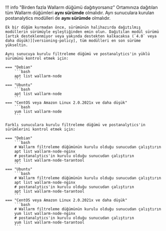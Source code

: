 !!! info "Birden fazla Wallarm düğümü dağıtıyorsanız"
    Ortamınıza dağıtılan tüm Wallarm düğümleri **aynı sürümde** olmalıdır. Ayrı sunuculara kurulan postanalytics modülleri de **aynı sürümde** olmalıdır.

    Ek bir düğüm kurmadan önce, sürümünün halihazırda dağıtılmış modüllerin sürümüyle eşleştiğinden emin olun. Dağıtılan modül sürümü [artık desteklenmiyor veya yakında destekten kalkacaksa (`4.0` veya daha düşük)][versioning-policy], tüm modülleri en son sürüme yükseltin.

    Aynı sunucuya kurulu filtreleme düğümü ve postanalytics'in yüklü sürümünü kontrol etmek için:

    === "Debian"
        ```bash
        apt list wallarm-node
        ```
    === "Ubuntu"
        ```bash
        apt list wallarm-node
        ```
    === "CentOS veya Amazon Linux 2.0.2021x ve daha düşük"
        ```bash
        yum list wallarm-node
        ```

    Farklı sunuculara kurulu filtreleme düğümü ve postanalytics'in sürümlerini kontrol etmek için:

    === "Debian"
        ```bash
        # Wallarm filtreleme düğümünün kurulu olduğu sunucudan çalıştırın
        apt list wallarm-node-nginx
        # postanalytics'in kurulu olduğu sunucudan çalıştırın
        apt list wallarm-node-tarantool
        ```
    === "Ubuntu"
        ```bash
        # Wallarm filtreleme düğümünün kurulu olduğu sunucudan çalıştırın
        apt list wallarm-node-nginx
        # postanalytics'in kurulu olduğu sunucudan çalıştırın
        apt list wallarm-node-tarantool
        ```
    === "CentOS veya Amazon Linux 2.0.2021x ve daha düşük"
        ```bash
        # Wallarm filtreleme düğümünün kurulu olduğu sunucudan çalıştırın
        yum list wallarm-node-nginx
        # postanalytics'in kurulu olduğu sunucudan çalıştırın
        yum list wallarm-node-tarantool
        ```